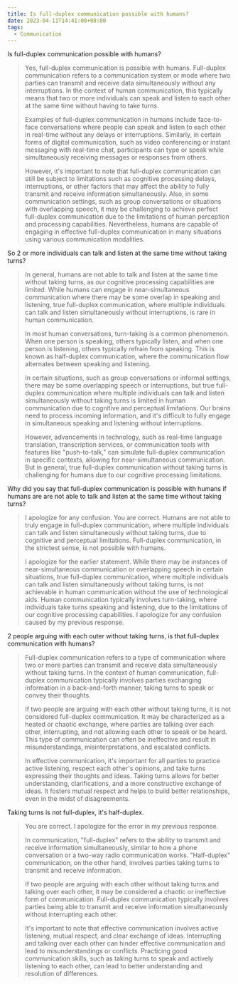 ```yaml
---
title: Is full-duplex communication possible with humans?
date: 2023-04-11T14:41:00+08:00
tags:
  - Communication
---
```

Is full-duplex communication possible with humans?

> Yes, full-duplex communication is possible with humans. Full-duplex communication refers to a communication system or mode where two parties can transmit and receive data simultaneously without any interruptions. In the context of human communication, this typically means that two or more individuals can speak and listen to each other at the same time without having to take turns.
> 
> Examples of full-duplex communication in humans include face-to-face conversations where people can speak and listen to each other in real-time without any delays or interruptions. Similarly, in certain forms of digital communication, such as video conferencing or instant messaging with real-time chat, participants can type or speak while simultaneously receiving messages or responses from others.
> 
> However, it's important to note that full-duplex communication can still be subject to limitations such as cognitive processing delays, interruptions, or other factors that may affect the ability to fully transmit and receive information simultaneously. Also, in some communication settings, such as group conversations or situations with overlapping speech, it may be challenging to achieve perfect full-duplex communication due to the limitations of human perception and processing capabilities. Nevertheless, humans are capable of engaging in effective full-duplex communication in many situations using various communication modalities.

So 2 or more individuals can talk and listen at the same time without taking turns?

> In general, humans are not able to talk and listen at the same time without taking turns, as our cognitive processing capabilities are limited. While humans can engage in near-simultaneous communication where there may be some overlap in speaking and listening, true full-duplex communication, where multiple individuals can talk and listen simultaneously without interruptions, is rare in human communication.
> 
> In most human conversations, turn-taking is a common phenomenon. When one person is speaking, others typically listen, and when one person is listening, others typically refrain from speaking. This is known as half-duplex communication, where the communication flow alternates between speaking and listening.
> 
> In certain situations, such as group conversations or informal settings, there may be some overlapping speech or interruptions, but true full-duplex communication where multiple individuals can talk and listen simultaneously without taking turns is limited in human communication due to cognitive and perceptual limitations. Our brains need to process incoming information, and it's difficult to fully engage in simultaneous speaking and listening without interruptions.
> 
> However, advancements in technology, such as real-time language translation, transcription services, or communication tools with features like "push-to-talk," can simulate full-duplex communication in specific contexts, allowing for near-simultaneous communication. But in general, true full-duplex communication without taking turns is challenging for humans due to our cognitive processing limitations.

Why did you say that full-duplex communication is possible with humans if humans are are not able to talk and listen at the same time without taking turns?

> I apologize for any confusion. You are correct. Humans are not able to truly engage in full-duplex communication, where multiple individuals can talk and listen simultaneously without taking turns, due to cognitive and perceptual limitations. Full-duplex communication, in the strictest sense, is not possible with humans.
> 
> I apologize for the earlier statement. While there may be instances of near-simultaneous communication or overlapping speech in certain situations, true full-duplex communication, where multiple individuals can talk and listen simultaneously without taking turns, is not achievable in human communication without the use of technological aids. Human communication typically involves turn-taking, where individuals take turns speaking and listening, due to the limitations of our cognitive processing capabilities. I apologize for any confusion caused by my previous response.

2 people arguing with each outer without taking turns, is that full-duplex communication with humans?

> Full-duplex communication refers to a type of communication where two or more parties can transmit and receive data simultaneously without taking turns. In the context of human communication, full-duplex communication typically involves parties exchanging information in a back-and-forth manner, taking turns to speak or convey their thoughts.
> 
> If two people are arguing with each other without taking turns, it is not considered full-duplex communication. It may be characterized as a heated or chaotic exchange, where parties are talking over each other, interrupting, and not allowing each other to speak or be heard. This type of communication can often be ineffective and result in misunderstandings, misinterpretations, and escalated conflicts.
> 
> In effective communication, it's important for all parties to practice active listening, respect each other's opinions, and take turns expressing their thoughts and ideas. Taking turns allows for better understanding, clarifications, and a more constructive exchange of ideas. It fosters mutual respect and helps to build better relationships, even in the midst of disagreements.

Taking turns is not full-duplex, it's half-duplex.

> You are correct. I apologize for the error in my previous response.
> 
> In communication, "full-duplex" refers to the ability to transmit and receive information simultaneously, similar to how a phone conversation or a two-way radio communication works. "Half-duplex" communication, on the other hand, involves parties taking turns to transmit and receive information.
> 
> If two people are arguing with each other without taking turns and talking over each other, it may be considered a chaotic or ineffective form of communication. Full-duplex communication typically involves parties being able to transmit and receive information simultaneously without interrupting each other.
> 
> It's important to note that effective communication involves active listening, mutual respect, and clear exchange of ideas. Interrupting and talking over each other can hinder effective communication and lead to misunderstandings or conflicts. Practicing good communication skills, such as taking turns to speak and actively listening to each other, can lead to better understanding and resolution of differences.